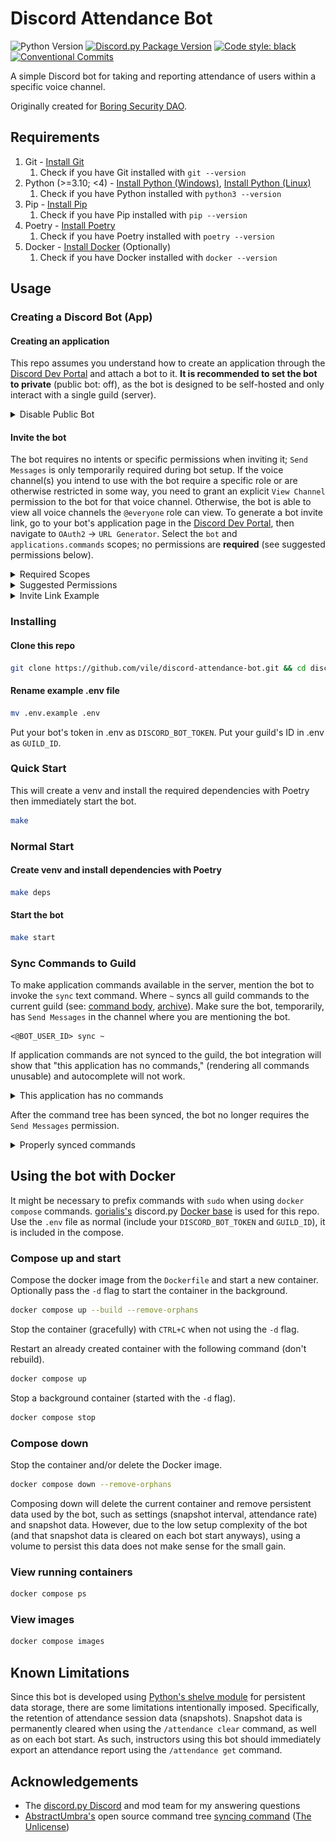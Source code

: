 # Discord Attendance Bot

![Python Version](https://img.shields.io/badge/dynamic/toml?url=https%3A%2F%2Fraw.githubusercontent.com%2Fvile%2Fdiscord-attendance-bot%2Fmaster%2Fpyproject.toml&query=%24.tool.poetry.dependencies.python&label=python)
[![Discord.py Package Version](https://img.shields.io/badge/discord.py-2.3.2-green)](https://github.com/Rapptz/discord.py)
[![Code style: black](https://img.shields.io/badge/code%20style-black-000000.svg)](https://github.com/psf/black)
[![Conventional Commits](https://img.shields.io/badge/Conventional%20Commits-1.0.0-%23FE5196?logo=conventionalcommits&logoColor=white)](https://conventionalcommits.org)

A simple Discord bot for taking and reporting attendance of users within a specific voice channel.

Originally created for [Boring Security DAO](https://twitter.com/BoringSecDAO).

## Requirements

1. Git - [Install Git](https://git-scm.com/book/en/v2/Getting-Started-Installing-Git)
   1. Check if you have Git installed with `git --version`
2. Python (>=3.10; <4) - [Install Python (Windows)](https://www.python.org/downloads/windows/), [Install Python (Linux)](https://docs.python.org/3/using/unix.html)
   1. Check if you have Python installed with `python3 --version`
3. Pip - [Install Pip](https://pip.pypa.io/en/stable/installation/)
   1. Check if you have Pip installed with `pip --version`
4. Poetry - [Install Poetry](https://python-poetry.org/docs/#installing-with-the-official-installer)
   1. Check if you have Poetry installed with `poetry --version`
5. Docker - [Install Docker](https://docs.docker.com/engine/install/) (Optionally)
   1. Check if you have Docker installed with `docker --version`

## Usage

### Creating a Discord Bot (App)

#### Creating an application

This repo assumes you understand how to create an application through the [Discord Dev Portal](https://discord.com/developers/applications) and attach a bot to it.
**It is recommended to set the bot to private** (public bot: off), as the bot is designed to be self-hosted and only interact with a single guild (server).

<details>
<summary>Disable Public Bot</summary>
<br>

![Disable your bot's Public Bot flag in the Discord Dev Portal](./images/1-disable-public-bot.jpg)

</details>

#### Invite the bot

The bot requires no intents or specific permissions when inviting it; `Send Messages` is only temporarily required during bot setup.
If the voice channel(s) you intend to use with the bot require a specific role or are otherwise restricted in some way, you need to grant an explicit `View Channel` permission to the bot for that voice channel.
Otherwise, the bot is able to view all voice channels the `@everyone` role can view.
To generate a bot invite link, go to your bot's application page in the [Discord Dev Portal](https://discord.com/developers/applications), then navigate to `OAuth2` -> `URL Generator`.
Select the `bot` and `applications.commands` scopes; no permissions are **required** (see suggested permissions below).

<details>
<summary>Required Scopes</summary>
<br>

![Discord bot invite link](./images/2-required-scopes.jpg)

</details>

<details>
<summary>Suggested Permissions</summary>
<br>

![Discord bot invite link](./images/3-suggested-permissions.jpg)

</details>

<details>
<summary>Invite Link Example</summary>
<br>

![Discord bot invite link](./images/4-bot-invite-link.jpg)

- `https://discord.com/api/oauth2/authorize?client_id=YOUR_BOT_ID&permissions=3072&scope=bot+applications.commands`

</details>

### Installing

#### Clone this repo

```bash
git clone https://github.com/vile/discord-attendance-bot.git && cd discord-attendance-bot
```

#### Rename example .env file

```bash
mv .env.example .env
```

Put your bot's token in .env as `DISCORD_BOT_TOKEN`.
Put your guild's ID in .env as `GUILD_ID`.

### Quick Start

This will create a venv and install the required dependencies with Poetry then immediately start the bot.

```bash
make
```

### Normal Start

#### Create venv and install dependencies with Poetry

```bash
make deps
```

#### Start the bot

```bash
make start
```

### Sync Commands to Guild

To make application commands available in the server, mention the bot to invoke the `sync` text command.
Where `~` syncs all guild commands to the current guild (see: [command body](https://about.abstractumbra.dev/discord.py/2023/01/29/sync-command-example.html#command-body), [archive](https://archive.ph/vsSFz)).
Make sure the bot, temporarily, has `Send Messages` in the channel where you are mentioning the bot.

```
<@BOT_USER_ID> sync ~
```

If application commands are not synced to the guild, the bot integration will show that "this application has no commands," (rendering all commands unusable) and autocomplete will not work.

<details>
<summary>This application has no commands</summary>
<br>

![This application has no commands](./images/5-application-has-no-commands.jpg)

</details>

After the command tree has been synced, the bot no longer requires the `Send Messages` permission.

<details>
<summary>Properly synced commands</summary>
<br>

![Properly synced commands](./images/6-properly-synced-commands.jpg)

</details>

## Using the bot with Docker

It might be necessary to prefix commands with `sudo` when using `docker compose` commands.
[gorialis's](https://github.com/gorialis) discord.py [Docker base](https://hub.docker.com/r/gorialis/discord.py/) is used for this repo.
Use the `.env` file as normal (include your `DISCORD_BOT_TOKEN` and `GUILD_ID`), it is included in the compose.

### Compose up and start

Compose the docker image from the `Dockerfile` and start a new container.
Optionally pass the `-d` flag to start the container in the background.

```bash
docker compose up --build --remove-orphans
```

Stop the container (gracefully) with `CTRL+C` when not using the `-d` flag.

Restart an already created container with the following command (don't rebuild).

```bash
docker compose up
```

Stop a background container (started with the `-d` flag).

```bash
docker compose stop
```

### Compose down

Stop the container and/or delete the Docker image.

```bash
docker compose down --remove-orphans
```

Composing down will delete the current container and remove persistent data used by the bot, such as settings (snapshot interval, attendance rate) and snapshot data. However, due to the low setup complexity of the bot (and that snapshot data is cleared on each bot start anyways), using a volume to persist this data does not make sense for the small gain. 

### View running containers

```bash
docker compose ps
```

### View images

```bash
docker compose images
```

## Known Limitations

Since this bot is developed using [Python's shelve module](https://docs.python.org/3/library/shelve.html) for persistent data storage, there are some limitations intentionally imposed. 
Specifically, the retention of attendance session data (snapshots).
Snapshot data is permanently cleared when using the `/attendance clear` command, as well as on each bot start.
As such, instructors using this bot should immediately export an attendance report using the `/attendance get` command.

## Acknowledgements

- The [discord.py Discord](https://discord.com/invite/r3sSKJJ) and mod team for my answering questions
- [AbstractUmbra's](https://github.com/AbstractUmbra) open source command tree [syncing command](https://about.abstractumbra.dev/discord.py/2023/01/29/sync-command-example.html) ([The Unlicense](https://unlicense.org/))